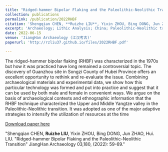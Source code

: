 ```yaml
---
title: "Ridged-hammer Bipolar Flaking and the Paleolithic-Neolithic Transition (锐棱砸击技术与旧新石器时代过渡)"
collection: publications
permalink: /publication/2022RHBF
citation: 'Shengqian CHEN, **Ruizhe LIU**, Yixin ZHOU, Bing DONG, Jun ZHAO, Hui. LIU. "Ridged-hammer Bipolar Flaking and the Paleolithic-Neolithic Transition" JiangHan Archaeology 03,180, (2022): 59-69.'
excerpt: 'Archaeology; Lithic Analysis; China; Paleolithic-Neolithic transition; Teshoa; RHBF'
date: 2022-06-15
venue: 'JiangHan Archaeology (江汉考古)'
paperurl: 'http://rzliu37.github.io/files/2022RHBF.pdf'

---
```

The ridged-hammer bipolar flaking (RHBF) was characterized in the 1970s but how it was practiced have long remained a controversial topic. The discovery of Guanzhou site in Songzi County of Hubei Province offers an excellent opportunity to rethink and re-evaluate the issue. Combining archaeological materials and experimental data, we show how this particular technology was formed and put into practice and suggest that it can be used by both male and female in convenient ways. We argue on the basis of archaeological contexts and ethnographic information that the RHBF technique characterized the Upper and Middle Yangtze valley in the Paleolithic-Neolithic transition. It was adopted as one of the major adaptive strategies to intensify the utilization of resources at the time

[Download paper here](http://academicpages.github.io/files/2022RHBF.pdf)

"Shengqian CHEN, **Ruizhe LIU**, Yixin ZHOU, Bing DONG, Jun ZHAO, Hui. LIU. "Ridged-hammer Bipolar Flaking and the Paleolithic-Neolithic Transition" JiangHan Archaeology 03,180, (2022): 59-69."
